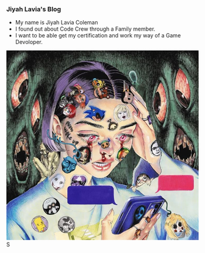 ### Jiyah Lavia's Blog

+ My name is Jiyah Lavia Coleman
+ I found out about Code Crew through a Family member.
+ I want to be able get my certification and work my way of a Game Devoloper.


![alt text](3cdd93f4d1dfba249145ed52c2d20258-1.jpg)S